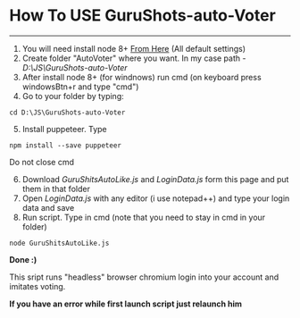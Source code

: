 # How To USE GuruShots-auto-Voter



----

1. You will need install node 8+ [From Here](https://nodejs.org/en/) (All default settings)
2. Create folder "AutoVoter" where you want. In my case path - *D:\JS\GuruShots-auto-Voter*
3. After install node 8+ (for windnows) run cmd (on keyboard press windowsBtn+r and type "cmd")
4. Go to your folder by typing:

 `cd D:\JS\GuruShots-auto-Voter`

5. Install puppeteer. Type 

 `npm install --save puppeteer`

 Do not close cmd

6. Download *GuruShitsAutoLike.js* and  *LoginData.js* form this page and put them in that folder
7. Open *LoginData.js* with any editor (i use notepad++) and type your login data and save
8. Run script. Type in cmd (note that you need to stay in cmd in your folder)

 `node GuruShitsAutoLike.js`

 **Done :)**

This sript runs "headless" browser chromium login into your account and imitates  voting.

**If you have an error while first launch script just relaunch him**
